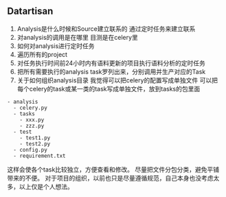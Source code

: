 ## Datartisan ##

1. Analysis是什么时候和Source建立联系的
  通过定时任务来建立联系
2. 对analysis的调用是在哪里
  目测是在celery里
3. 如何对analysis进行定时任务
  1. 遍历所有的project
  2. 对任务执行时间前24小时内有语料更新的项目执行语料分析的定时任务
  3. 把所有需要执行的analysis task罗列出来，分别调用并生产对应的Task
4. 关于如何组织analysis目录
  我觉得可以把celery的配置写成单独文件
  可以把每个celery的task或某一类的task写成单独文件，放到tasks的包里面
  ```
  - analysis
    - celery.py
    - tasks
      - xxx.py
      - zzz.py
    - test
      - test1.py
      - test2.py
    - config.py
    - requirement.txt
  ```
这样会使各个task比较独立，方便查看和修改。
尽量把文件分包分类，避免平铺带来的不便。
对于项目的组织，以前也只是尽量遵循规范，自己本身也没考虑太多，以上仅是个人想法。

